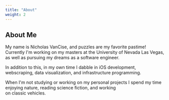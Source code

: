 ```yaml
---
title: "About"
weight: 2
---
```


## About Me

My name is Nicholas VanCise, and puzzles are my favorite pastime!  
Currently I'm working on my masters at the University of Nevada Las Vegas, as well as pursuing my dreams as a software engineer. 

In addition to this, in my own time I dabble in iOS development, webscraping, data visualization, and infrastructure programming.

When I'm not studying or working on my personal projects I spend my time enjoying nature, reading science fiction, and working  
on classic vehicles.